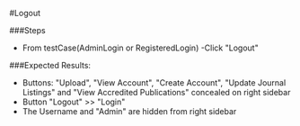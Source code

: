 #Logout

###Steps
- From testCase(AdminLogin or RegisteredLogin)
-Click "Logout"

###Expected Results:
- Buttons: "Upload", "View Account", "Create Account", "Update Journal Listings" and "View Accredited Publications" concealed on right sidebar
- Button "Logout" >> "Login"
- The Username and "Admin" are hidden from right sidebar
